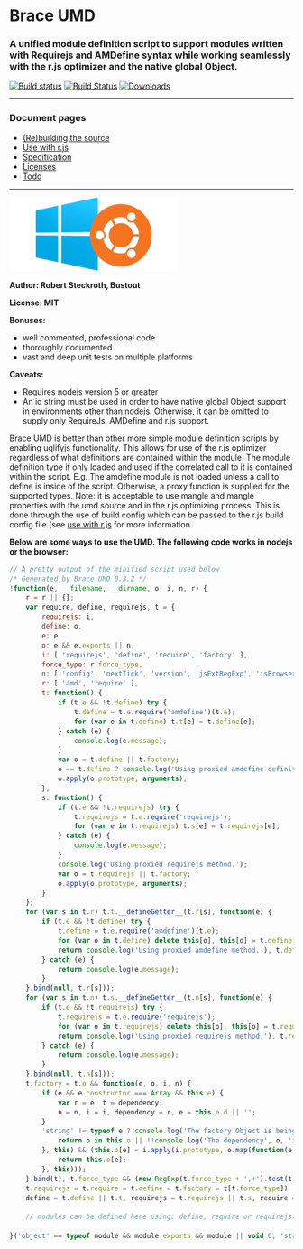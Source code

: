 
# Brace UMD
### A unified module definition script to support modules written with Requirejs and AMDefine syntax while working seamlessly with the r.js optimizer and the native global Object.

[![Build status](https://ci.appveyor.com/api/projects/status/j9w4v3romfw971y9/branch/master?svg=true)](https://ci.appveyor.com/project/restarian/brace-umd/branch/master) [![Build Status](https://travis-ci.org/restarian/brace_umd.svg?branch=master)](https://travis-ci.org/restarian/brace_umd) [![Downloads](https://img.shields.io/npm/dm/brace_umd.svg?svg=true)](https://npmjs.org/package/brace_umd)

------

### Document pages
* [(Re)building the source](https://github.com/restarian/brace_umd/blob/master/doc/build.md)
* [Use with r.js](https://github.com/restarian/brace_umd/blob/master/doc/optimizer.md)
* [Specification](https://github.com/restarian/brace_umd/blob/master/doc/specification.md)
* [Licenses](https://github.com/restarian/brace_umd/blob/master/doc/license.md)
* [Todo](https://github.com/restarian/brace_umd/blob/master/doc/todo.md)

----

[![Bash on Windows](https://raw.githubusercontent.com/restarian/brace_umd/master/doc/image/ubuntu_windows_logo.png)](https://github.com/Microsoft/BashOnWindows)

**Author: Robert Steckroth, Bustout**

**License: MIT**

**Bonuses:**
* well commented, professional code
* thoroughly documented
* vast and deep unit tests on multiple platforms

**Caveats:**
  * Requires nodejs version 5 or greater
  * An id string must be used in order to have native global Object support in environments other than nodejs. Otherwise, it can be omitted to supply only RequireJs, AMDefine and r.js support.


Brace UMD is better than other more simple module definition scripts by enabling uglifyjs functionality. This allows for use of the r.js optimizer regardless of what definitions are contained within the module. The module definition type if only loaded and used if the correlated call to it is contained within the script. E.g. The amdefine module is not loaded unless a call to define is inside of the script. Otherwise, a proxy function is supplied for the supported types. 
Note: it is acceptable to use mangle and mangle properties with the umd source and in the r.js optimizing process. This is done through the use of build config which can be passed to the r.js build config file (see [use with r.js](https://github.com/restarian/brace_umd/blob/master/doc/optimizer.md) for more information.

**Below are some ways to use the UMD. The following code works in nodejs or the browser:**

```javascript
// A pretty output of the minified script used below
/* Generated by Brace_UMD 0.3.2 */
!function(e, __filename, __dirname, o, i, n, r) {
    r = r || {};
    var require, define, requirejs, t = {
        requirejs: i,
        define: o,
        e: e,
        o: e && e.exports || n,
        i: [ 'requirejs', 'define', 'require', 'factory' ],
        force_type: r.force_type,
        n: [ 'config', 'nextTick', 'version', 'jsExtRegExp', 'isBrowser', 's', 'toUrl', 'undef', 'defined', 'specified', 'onError', 'createNode', 'load', 'exec' ],
        r: [ 'amd', 'require' ],
        t: function() {
            if (t.e && !t.define) try {
                t.define = t.e.require('amdefine')(t.e);
                for (var e in t.define) t.t[e] = t.define[e];
            } catch (e) {
                console.log(e.message);
            }
            var o = t.define || t.factory;
            o == t.define ? console.log('Using proxied amdefine definition.') : console.log('Using factory proxied from amdefine call.'), 
            o.apply(o.prototype, arguments);
        },
        s: function() {
            if (t.e && !t.requirejs) try {
                t.requirejs = t.e.require('requirejs');
                for (var e in t.requirejs) t.s[e] = t.requirejs[e];
            } catch (e) {
                console.log(e.message);
            }
            console.log('Using proxied requirejs method.');
            var o = t.requirejs || t.factory;
            o.apply(o.prototype, arguments);
        }
    };
    for (var s in t.r) t.t.__defineGetter__(t.r[s], function(e) {
        if (t.e && !t.define) try {
            t.define = t.e.require('amdefine')(t.e);
            for (var o in t.define) delete this[o], this[o] = t.define[o];
            return console.log('Using proxied amdefine method.'), t.define[e];
        } catch (e) {
            return console.log(e.message);
        }
    }.bind(null, t.r[s]));
    for (var s in t.n) t.s.__defineGetter__(t.n[s], function(e) {
        if (t.e && !t.requirejs) try {
            t.requirejs = t.e.require('requirejs');
            for (var o in t.requirejs) delete this[o], this[o] = t.requirejs[o];
            return console.log('Using proxied requirejs method.'), t.requirejs[o];
        } catch (e) {
            return console.log(e.message);
        }
    }.bind(null, t.n[s]));
    t.factory = t.o && function(e, o, i, n) {
        if (e && e.constructor === Array && this.e) {
            var r = e, t = dependency;
            n = n, i = i, dependency = r, e = this.e.d || '';
        }
        'string' != typeof e ? console.log('The factory Object is being used but the module does not supply an id parameter. Skipping loading of the module.') : o.every(function(o) {
            return o in this.o || !!console.log('The dependency', o, 'is not loaded into the factory. Skipping loading of the module', e);
        }, this) && (this.o[e] = i.apply(i.prototype, o.map(function(e, o) {
            return this.o[e];
        }, this)));
    }.bind(t), t.force_type && (new RegExp(t.force_type + ',+').test(t.i.join(',') + ',') ? t[t.force_type] ? (console.log('Forcing use of the definition type', t.force_type), 
    t.requirejs = t.require = t.define = t.factory = t[t.force_type]) : console.log('The forced type', t.force_type, 'is not available.') : console.log('The force_type', t.force_type, 'specified as an option is not supported by Brace UMD. Supported types are:', t.i.join(', '))), 
    define = t.define || t.t, requirejs = t.requirejs || t.s, require = t.e && t.e.require || requirejs;
	
	// modules can be defined here using: define, require or requirejs.

}('object' == typeof module && module.exports && module || void 0, 'string' == typeof __filename && __filename || '', 'string' == typeof __dirname && __dirname || '', 'function' == typeof define && define || void 0, 'function' == typeof requirejs && requirejs || void 0, this);

```
